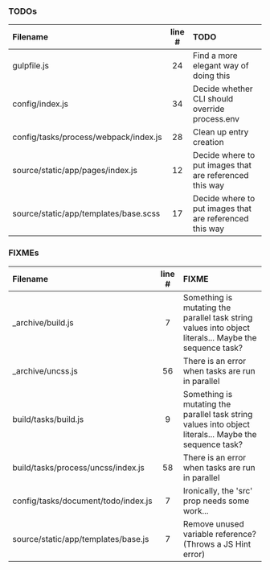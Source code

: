 ### TODOs
| Filename | line # | TODO
|:------|:------:|:------
| gulpfile.js | 24 | Find a more elegant way of doing this
| config/index.js | 34 | Decide whether CLI should override process.env
| config/tasks/process/webpack/index.js | 28 | Clean up entry creation
| source/static/app/pages/index.js | 12 | Decide where to put images that are referenced this way
| source/static/app/templates/base.scss | 17 | Decide where to put images that are referenced this way

### FIXMEs
| Filename | line # | FIXME
|:------|:------:|:------
| _archive/build.js | 7 | Something is mutating the parallel task string values into object literals... Maybe the sequence task?
| _archive/uncss.js | 56 | There is an error when tasks are run in parallel
| build/tasks/build.js | 9 | Something is mutating the parallel task string values into object literals... Maybe the sequence task?
| build/tasks/process/uncss/index.js | 58 | There is an error when tasks are run in parallel
| config/tasks/document/todo/index.js | 7 | Ironically, the 'src' prop needs some work...
| source/static/app/templates/base.js | 7 | Remove unused variable reference? (Throws a JS Hint error)